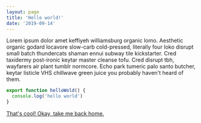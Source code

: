 ```yaml
---
layout: page
title: 'Hello world!'
date: '2019-09-14'
---
```


Lorem ipsum dolor amet keffiyeh williamsburg organic lomo. Aesthetic organic godard locavore slow-carb cold-pressed, literally four loko disrupt small batch thundercats shaman ennui subway tile kickstarter. Cred taxidermy post-ironic keytar master cleanse tofu. Cred disrupt tbh, wayfarers air plant tumblr normcore. Echo park tumeric palo santo butcher, keytar listicle VHS chillwave green juice you probably haven't heard of them.

```javascript
export function helloWold() {
  console.log('hello world')
}
```

[That's cool! Okay, take me back home.](/)
